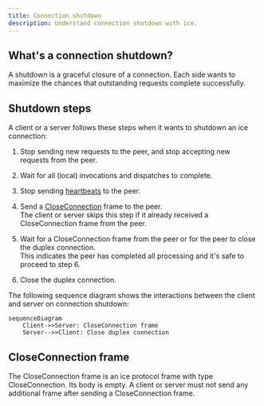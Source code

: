 ```yaml
---
title: Connection shutdown
description: Understand connection shutdown with ice.
---
```


## What's a connection shutdown?

A shutdown is a graceful closure of a connection. Each side wants to maximize the chances that outstanding requests
complete successfully.

## Shutdown steps

A client or a server follows these steps when it wants to shutdown an ice connection:

1. Stop sending new requests to the peer, and stop accepting new requests from the peer.

2. Wait for all (local) invocations and dispatches to complete.

3. Stop sending [heartbeats](connection-establishment#validate-connection-frame) to the peer.

4. Send a [CloseConnection](protocol-frames#frame-layout) frame to the peer.\
The client or server skips this step if it already received a CloseConnection frame from the peer.

5. Wait for a CloseConnection frame from the peer or for the peer to close the duplex connection.\
This indicates the peer has completed all processing and it's safe to proceed to step 6.

6. Close the duplex connection.

The following sequence diagram shows the interactions between the client and server on connection shutdown:

```mermaid
sequenceDiagram
    Client->>Server: CloseConnection frame
    Server-->>Client: Close duplex connection
```

## CloseConnection frame

The CloseConnection frame is an ice protocol frame with type CloseConnection. Its body is empty. A client or server
must not send any additional frame after sending a CloseConnection frame.
